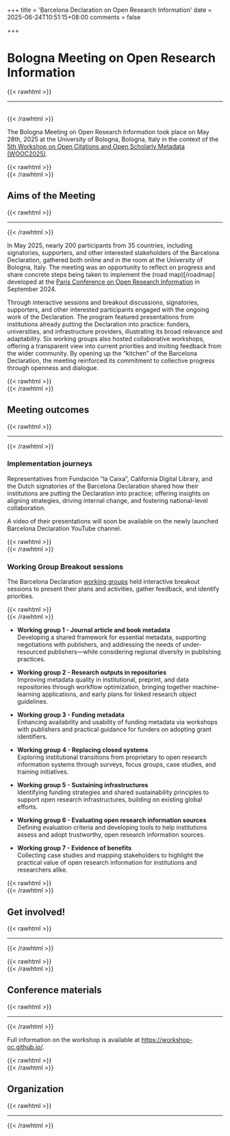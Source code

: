 +++
title = 'Barcelona Declaration on Open Research Information'
date = 2025-06-24T10:51:15+08:00
comments = false

+++

# Bologna Meeting on Open Research Information
{{< rawhtml >}}
<hr class="small">
</br>
{{< /rawhtml >}}

The Bologna Meeting on Open Research Information took place on May 28th, 2025 at the University of Bologna, Bologna, Italy in the context of the [5th Workshop on Open Citations and Open Scholarly Metadata (WOOC2025)](https://workshop-oc.github.io/).

{{< rawhtml >}}
</br>
{{< /rawhtml >}}
## Aims of the Meeting
{{< rawhtml >}}
<hr class="small">
{{< /rawhtml >}}

In May 2025, nearly 200 participants from 35 countries, including signatories, supporters, and other interested stakeholders of the Barcelona Declaration, gathered both online and in the room at the University of Bologna, Italy. The meeting was an opportunity to reflect on progress and share concrete steps being taken to implement the (road map)[/roadmap] developed at the [Paris Conference on Open Research Information](/conference_2024_paris) in September 2024.  

Through interactive sessions and breakout discussions, signatories, supporters, and other interested participants engaged with the ongoing work of the Declaration. The program featured presentations from institutions already putting the Declaration into practice: funders, universities, and infrastructure providers, illustrating its broad relevance and adaptability. Six working groups also hosted collaborative workshops, offering a transparent view into current priorities and inviting feedback from the wider community. By opening up the “kitchen” of the Barcelona Declaration, the meeting reinforced its commitment to collective progress through openness and dialogue.


{{< rawhtml >}}
</br>
{{< /rawhtml >}}
## Meeting outcomes
{{< rawhtml >}}
<hr class="small">
{{< /rawhtml >}}

### Implementation journeys
Representatives from Fundación “la Caixa”, California Digital Library, and the Dutch signatories of the Barcelona Declaration shared how their institutions are putting the Declaration into practice; offering insights on aligning strategies, driving internal change, and fostering national-level collaboration.  

A video of their presentations will soon be available on the newly launched Barcelona Declaration YouTube channel.

{{< rawhtml >}}
</br>
{{< /rawhtml >}}  
### Working Group Breakout sessions
The Barcelona Declaration [working groups](/working_groups) held interactive breakout sessions to present their plans and activities, gather feedback, and identify priorities. 

{{< rawhtml >}}
</br>
{{< /rawhtml >}}

- **Working group 1 - Journal article and book metadata**  
Developing a shared framework for essential metadata, supporting negotiations with publishers, and addressing the needs of under-resourced publishers—while considering regional diversity in publishing practices.
  
- **Working group 2 - Research outputs in repositories**  
Improving metadata quality in institutional, preprint, and data repositories through workflow optimization, bringing together machine-learning applications, and early plans for linked research object guidelines.
  
- **Working group 3 - Funding metadata**  
Enhancing availability and usability of funding metadata via workshops with publishers and practical guidance for funders on adopting grant identifiers.
  
- **Working group 4 - Replacing closed systems**  
Exploring institutional transitions from proprietary to open research information systems through surveys, focus groups, case studies, and training initiatives.
  
- **Working group 5 - Sustaining infrastructures**  
Identifying funding strategies and shared sustainability principles to support open research infrastructures, building on existing global efforts.
  
- **Working group 6 - Evaluating open research information sources**  
Defining evaluation criteria and developing tools to help institutions assess and adopt trustworthy, open research information sources.
 
- **Working group 7 - Evidence of benefits**  
Collecting case studies and mapping stakeholders to highlight the practical value of open research information for institutions and researchers alike.
    
{{< rawhtml >}}
</br>
{{< /rawhtml >}}
## Get involved!
{{< rawhtml >}}
<hr class="small">
{{< /rawhtml >}}


{{< rawhtml >}}
</br>
{{< /rawhtml >}}
## Conference materials
{{< rawhtml >}}
<hr class="small">
{{< /rawhtml >}}

Full information on the workshop is available at https://workshop-oc.github.io/.

{{< rawhtml >}}
</br>
{{< /rawhtml >}}
## Organization
{{< rawhtml >}}
<hr class="small">
{{< /rawhtml >}}


